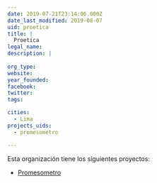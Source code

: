 ```yaml
---
date: 2019-07-21T23:14:06.000Z
date_last_modified: 2019-08-07
uid: proetica
title: |
  Proetica
legal_name: 
description: |
  
org_type: 
website: 
year_founded: 
facebook: 
twitter: 
tags:

cities: 
  - Lima
projects_uids:
  - promesometro

---
```


Esta organización tiene los siguientes proyectos:

- [Promesometro](/proyectos/promesometro)
